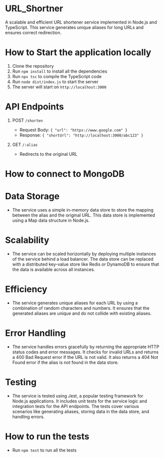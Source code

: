 # URL_Shortner
A scalable and efficient URL shortener service implemented in Node.js and TypeScript. This service generates unique aliases for long URLs and ensures correct redirection.


# How to Start the application locally
1. Clone the repository
2. Run `npm install` to install all the dependencies
3. Run `npx tsc` to compile the TypeScript code
4. Run `node dist/index.js` to start the server
5. The server will start on `http://localhost:3000`

# API Endpoints
1. POST `/shorten`
   - Request Body: `{ "url": "https://www.google.com" }`
   - Response: `{ "shortUrl": "http://localhost:3000/abc123" }`

2. GET `/:alias`
    - Redirects to the original URL

# How to connect to MongoDB
# Data Storage
- The service uses a simple in-memory data store to store the mapping between the alias and the original URL. This data store is implemented using a Map data structure in Node.js.

# Scalability
- The service can be scaled horizontally by deploying multiple instances of the service behind a load balancer. The data store can be replaced with a distributed key-value store like Redis or DynamoDB to ensure that the data is available across all instances.

# Efficiency
- The service generates unique aliases for each URL by using a combination of random characters and numbers. It ensures that the generated aliases are unique and do not collide with existing aliases.

# Error Handling
- The service handles errors gracefully by returning the appropriate HTTP status codes and error messages. It checks for invalid URLs and returns a 400 Bad Request error if the URL is not valid. It also returns a 404 Not Found error if the alias is not found in the data store.

# Testing
- The service is tested using Jest, a popular testing framework for Node.js applications. It includes unit tests for the service logic and integration tests for the API endpoints. The tests cover various scenarios like generating aliases, storing data in the data store, and handling errors.

# How to run the tests
- Run `npm test` to run all the tests